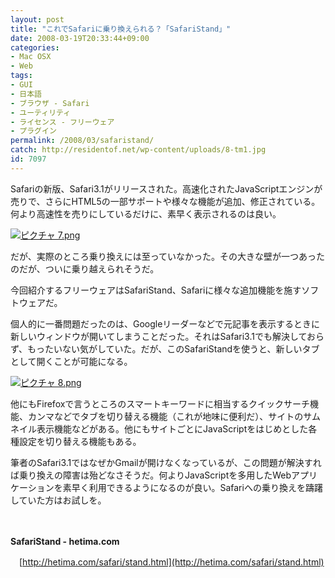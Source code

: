 ```yaml
---
layout: post
title: "これでSafariに乗り換えられる？「SafariStand」"
date: 2008-03-19T20:33:44+09:00
categories:
- Mac OSX
- Web
tags: 
- GUI
- 日本語
- ブラウザ - Safari
- ユーティリティ
- ライセンス - フリーウェア
- プラグイン
permalink: /2008/03/safaristand/
catch: http://residentof.net/wp-content/uploads/8-tm1.jpg
id: 7097
---
```

Safariの新版、Safari3.1がリリースされた。高速化されたJavaScriptエンジンが売りで、さらにHTML5の一部サポートや様々な機能が追加、修正されている。何より高速性を売りにしているだけに、素早く表示されるのは良い。

  

[![ピクチャ 7.png](http://residentof.net/wp-content/uploads/7-tm.jpg)](http://residentof.net/wp-content/uploads/7.jpg)

  

だが、実際のところ乗り換えには至っていなかった。その大きな壁が一つあったのだが、ついに乗り越えられそうだ。

  

今回紹介するフリーウェアはSafariStand、Safariに様々な追加機能を施すソフトウェアだ。

  
  
<!--more-->  

個人的に一番問題だったのは、Googleリーダーなどで元記事を表示するときに新しいウィンドウが開いてしまうことだった。それはSafari3.1でも解決しておらず、もったいない気がしていた。だが、このSafariStandを使うと、新しいタブとして開くことが可能になる。

  

[![ピクチャ 8.png](http://residentof.net/wp-content/uploads/8-tm1.jpg)](http://residentof.net/wp-content/uploads/81.jpg)

  

他にもFirefoxで言うところのスマートキーワードに相当するクイックサーチ機能、カンマなどでタブを切り替える機能（これが地味に便利だ）、サイトのサムネイル表示機能などがある。他にもサイトごとにJavaScriptをはじめとした各種設定を切り替える機能もある。

  

筆者のSafari3.1ではなぜかGmailが開けなくなっているが、この問題が解決すれば乗り換えの障害は殆どなさそうだ。何よりJavaScriptを多用したWebアプリケーションを素早く利用できるようになるのが良い。Safariへの乗り換えを躊躇していた方はお試しを。

  

　

  

**SafariStand - hetima.com**  
  
　[http://hetima.com/safari/stand.html](http://hetima.com/safari/stand.html)

  
